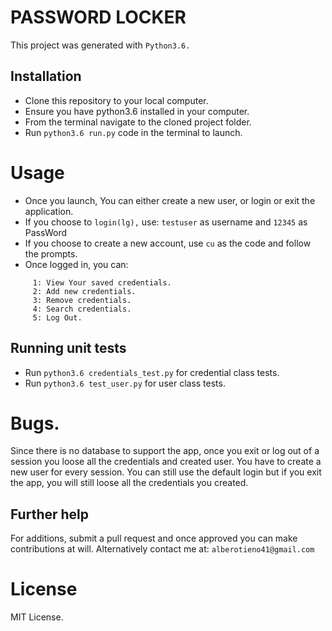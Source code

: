# PASSWORD LOCKER

This project was generated with ```Python3.6.```

## Installation

* Clone this repository to your local computer.
* Ensure you have python3.6 installed in your computer.
* From the terminal navigate to the cloned project folder.
* Run ```python3.6 run.py``` code in the terminal to launch.

# Usage

* Once you launch, You can either create a new user, or login or exit the application.
* If you choose to ```login(lg),``` use: ```testuser``` as username and ```12345``` as PassWord
* If you choose to create a new account, use ```cu``` as the code and follow the prompts.
* Once logged in, you can:
```
     1: View Your saved credentials.
     2: Add new credentials.
     3: Remove credentials.
     4: Search credentials.
     5: Log Out.
```
## Running unit tests

* Run ```python3.6 credentials_test.py``` for credential class tests.
* Run ```python3.6 test_user.py``` for user class tests.

# Bugs.

Since there is no database to support the app, once you exit or log out of a session you loose all the credentials and created user. You have to create a new user for every session.
You can still use the default login but if you exit the app, you will still loose all the credentials you created.

## Further help
For additions, submit a pull request and once approved you can make contributions at will.
Alternatively contact me at: ```alberotieno41@gmail.com```

# License

MIT License.
